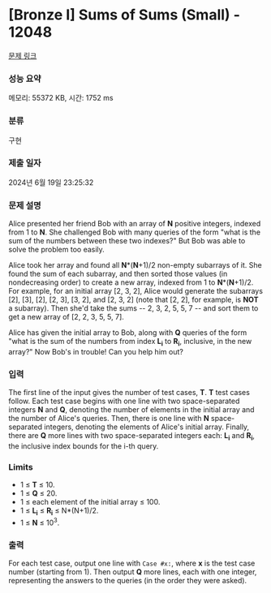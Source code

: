 # [Bronze I] Sums of Sums (Small) - 12048 

[문제 링크](https://www.acmicpc.net/problem/12048) 

### 성능 요약

메모리: 55372 KB, 시간: 1752 ms

### 분류

구현

### 제출 일자

2024년 6월 19일 23:25:32

### 문제 설명

<p>Alice presented her friend Bob with an array of <strong>N</strong> positive integers, indexed from 1 to <strong>N</strong>. She challenged Bob with many queries of the form "what is the sum of the numbers between these two indexes?" But Bob was able to solve the problem too easily.</p>

<p>Alice took her array and found all <strong>N</strong>*(<strong>N</strong>+1)/2 non-empty subarrays of it. She found the sum of each subarray, and then sorted those values (in nondecreasing order) to create a new array, indexed from 1 to <strong>N</strong>*(<strong>N</strong>+1)/2. For example, for an initial array [2, 3, 2], Alice would generate the subarrays [2], [3], [2], [2, 3], [3, 2], and [2, 3, 2] (note that [2, 2], for example, is <strong>NOT</strong> a subarray). Then she'd take the sums -- 2, 3, 2, 5, 5, 7 -- and sort them to get a new array of [2, 2, 3, 5, 5, 7].</p>

<p>Alice has given the initial array to Bob, along with <strong>Q</strong> queries of the form "what is the sum of the numbers from index <strong>L<sub>i</sub></strong> to <strong>R<sub>i</sub></strong>, inclusive, in the new array?" Now Bob's in trouble! Can you help him out?</p>

### 입력 

 <p>The first line of the input gives the number of test cases, <strong>T</strong>. <strong>T</strong> test cases follow. Each test case begins with one line with two space-separated integers <strong>N</strong> and <strong>Q</strong>, denoting the number of elements in the initial array and the number of Alice's queries. Then, there is one line with <strong>N</strong> space-separated integers, denoting the elements of Alice's initial array. Finally, there are <strong>Q</strong> more lines with two space-separated integers each: <strong>L<sub>i</sub></strong> and <strong>R<sub>i</sub></strong>, the inclusive index bounds for the i-th query.</p>

<h3>Limits</h3>

<ul>
	<li>1 ≤ <strong>T</strong> ≤ 10.</li>
	<li>1 ≤ <strong>Q</strong> ≤ 20.</li>
	<li>1 ≤ each element of the initial array ≤ 100.</li>
	<li>1 ≤ <strong>L<sub>i</sub></strong> ≤ <strong>R<sub>i</sub></strong> ≤ N*(N+1)/2.</li>
	<li>1 ≤ <strong>N</strong> ≤ 10<sup>3</sup>.</li>
</ul>

### 출력 

 <p>For each test case, output one line with <code>Case #x:</code>, where <strong>x</strong> is the test case number (starting from 1). Then output <strong>Q</strong> more lines, each with one integer, representing the answers to the queries (in the order they were asked).</p>

